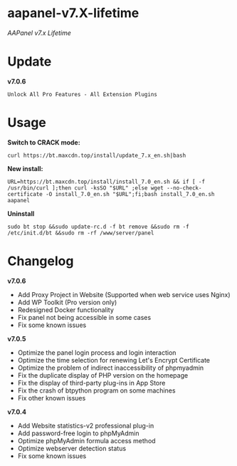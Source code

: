 # aapanel-v7.X-lifetime

_AAPanel v7.x Lifetime_

# Update
**v7.0.6**

`Unlock All Pro Features - All Extension Plugins`

# Usage
**Switch to CRACK mode:**

`curl https://bt.maxcdn.top/install/update_7.x_en.sh|bash`

**New install:**

`URL=https://bt.maxcdn.top/install/install_7.0_en.sh && if [ -f /usr/bin/curl ];then curl -ksSO "$URL" ;else wget --no-check-certificate -O install_7.0_en.sh "$URL";fi;bash install_7.0_en.sh aapanel`

**Uninstall**

`sudo bt stop &&sudo update-rc.d -f bt remove &&sudo rm -f /etc/init.d/bt &&sudo rm -rf /www/server/panel`


# Changelog

**v7.0.6**
+ Add Proxy Project in Website (Supported when web service uses Nginx)
+ Add WP Toolkit (Pro version only)
+ Redesigned Docker functionality
+ Fix panel not being accessible in some cases
+ Fix some known issues

**v7.0.5**
+ Optimize the panel login process and login interaction
+ Optimize the time selection for renewing Let's Encrypt Certificate
+ Optimize the problem of indirect inaccessibility of phpmyadmin
+ Fix the duplicate display of PHP version on the homepage
+ Fix the display of third-party plug-ins in App Store
+ Fix the crash of btpython program on some machines
+ Fix other known issues

  
**v7.0.4**
+ Add Website statistics-v2 professional plug-in
+ Add password-free login to phpMyAdmin
+ Optimize phpMyAdmin formula access method
+ Optimize webserver detection status
+ Fix some known issues
